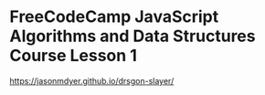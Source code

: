# FreeCodeCamp JavaScript Algorithms and Data Structures Course Lesson 1
https://jasonmdyer.github.io/drsgon-slayer/
